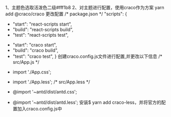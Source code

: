 1、主题色选取活泼色二级#fff1b8
2、对主题进行配置，使用craco作为方案  yarn add @craco/craco
更改配置
/* package.json */
"scripts": {
-   "start": "react-scripts start",
-   "build": "react-scripts build",
-   "test": "react-scripts test",
+   "start": "craco start",
+   "build": "craco build",
+   "test": "craco test",
}
创建craco.config.js文件进行配置,并更改以下信息
/* src/App.js */
- import './App.css';
+ import './App.less';
/* src/App.less */
- @import '~antd/dist/antd.css';
+ @import '~antd/dist/antd.less';
安装$ yarn add craco-less，并将官方的配置加入craco.config.js中

